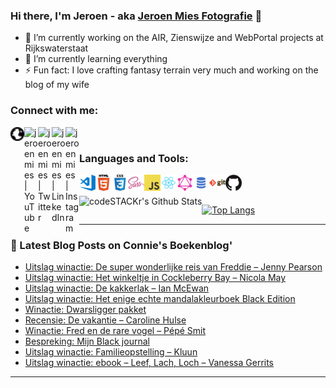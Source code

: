 ### Hi there, I'm Jeroen - aka [Jeroen Mies Fotografie][website] 👋

- 🔭 I’m currently working on the AIR, Zienswijze and WebPortal projects at Rijkswaterstaat
- 🌱 I’m currently learning everything
- ⚡ Fun fact: I love crafting fantasy terrain very much and working on the blog of my wife

### Connect with me:

[<img align="left" alt="jeroenmies" width="22px" src="https://raw.githubusercontent.com/iconic/open-iconic/master/svg/globe.svg" />][website]
[<img align="left" alt="jeroenmies | YouTube" width="22px" src="https://cdn.jsdelivr.net/npm/simple-icons@v3/icons/youtube.svg" />][youtube]
[<img align="left" alt="jeroenmies | Twitter" width="22px" src="https://cdn.jsdelivr.net/npm/simple-icons@v3/icons/twitter.svg" />][twitter]
[<img align="left" alt="jeroenmies | LinkedIn" width="22px" src="https://cdn.jsdelivr.net/npm/simple-icons@v3/icons/linkedin.svg" />][linkedin]
[<img align="left" alt="jeroenmies | Instagram" width="22px" src="https://cdn.jsdelivr.net/npm/simple-icons@v3/icons/instagram.svg" />][instagram]

<br />

### Languages and Tools:

[<img align="left" alt="Visual Studio Code" width="26px" src="https://raw.githubusercontent.com/github/explore/80688e429a7d4ef2fca1e82350fe8e3517d3494d/topics/visual-studio-code/visual-studio-code.png" />][webdevplaylist]
[<img align="left" alt="HTML5" width="26px" src="https://raw.githubusercontent.com/github/explore/80688e429a7d4ef2fca1e82350fe8e3517d3494d/topics/html/html.png" />][webdevplaylist]
[<img align="left" alt="CSS3" width="26px" src="https://raw.githubusercontent.com/github/explore/80688e429a7d4ef2fca1e82350fe8e3517d3494d/topics/css/css.png" />][cssplaylist]
[<img align="left" alt="Sass" width="26px" src="https://raw.githubusercontent.com/github/explore/80688e429a7d4ef2fca1e82350fe8e3517d3494d/topics/sass/sass.png" />][cssplaylist]
[<img align="left" alt="JavaScript" width="26px" src="https://raw.githubusercontent.com/github/explore/80688e429a7d4ef2fca1e82350fe8e3517d3494d/topics/javascript/javascript.png" />][jsplaylist]
[<img align="left" alt="React" width="26px" src="https://raw.githubusercontent.com/github/explore/80688e429a7d4ef2fca1e82350fe8e3517d3494d/topics/react/react.png" />][reactplaylist]
[<img align="left" alt="GraphQL" width="26px" src="https://raw.githubusercontent.com/github/explore/80688e429a7d4ef2fca1e82350fe8e3517d3494d/topics/graphql/graphql.png" />][webdevplaylist]
[<img align="left" alt="SQL" width="26px" src="https://raw.githubusercontent.com/github/explore/80688e429a7d4ef2fca1e82350fe8e3517d3494d/topics/sql/sql.png" />][webdevplaylist]
[<img align="left" alt="Git" width="26px" src="https://raw.githubusercontent.com/github/explore/80688e429a7d4ef2fca1e82350fe8e3517d3494d/topics/git/git.png" />][webdevplaylist]
[<img align="left" alt="GitHub" width="26px" src="https://raw.githubusercontent.com/github/explore/78df643247d429f6cc873026c0622819ad797942/topics/github/github.png" />][webdevplaylist]

<br />
<br />

<img align="left" alt="codeSTACKr's Github Stats" src="https://github-readme-stats.vercel.app/api?username=jeroenmies&show_icons=true&hide_border=true&count_private=true&theme=tokyonight" />

[![Top Langs](https://github-readme-stats.vercel.app/api/top-langs/?username=jeroenmies)](https://github.com/jeroenmies/github-readme-stats)

---

### 📕 Latest Blog Posts on Connie's Boekenblog'
<!-- BLOG-POST-LIST:START -->
- [Uitslag winactie: De super wonderlijke reis van Freddie – Jenny Pearson](https://conniesboekenblog.nl/2020/10/02/uitslag-winactie-de-super-wonderlijke-reis-van-freddie-jenny-pearson/?utm_source=rss&utm_medium=rss&utm_campaign=uitslag-winactie-de-super-wonderlijke-reis-van-freddie-jenny-pearson)
- [Uitslag winactie: Het winkeltje in Cockleberry Bay – Nicola May](https://conniesboekenblog.nl/2020/10/02/uitslag-winactie-het-winkeltje-in-cockleberry-bay-nicola-may/?utm_source=rss&utm_medium=rss&utm_campaign=uitslag-winactie-het-winkeltje-in-cockleberry-bay-nicola-may)
- [Uitslag winactie: De kakkerlak – Ian McEwan](https://conniesboekenblog.nl/2020/10/02/uitslag-winactie-de-kakkerlak-ian-mcewan/?utm_source=rss&utm_medium=rss&utm_campaign=uitslag-winactie-de-kakkerlak-ian-mcewan)
- [Uitslag winactie: Het enige echte mandalakleurboek Black Edition](https://conniesboekenblog.nl/2020/10/02/uitslag-winactie-het-enige-echte-mandalakleurboek-black-edition/?utm_source=rss&utm_medium=rss&utm_campaign=uitslag-winactie-het-enige-echte-mandalakleurboek-black-edition)
- [Winactie: Dwarsligger pakket](https://conniesboekenblog.nl/2020/09/30/winactie-dwarsligger-pakket/?utm_source=rss&utm_medium=rss&utm_campaign=winactie-dwarsligger-pakket)
- [Recensie: De vakantie – Caroline Hulse](https://conniesboekenblog.nl/2020/09/29/recensie-de-vakantie-caroline-hulse/?utm_source=rss&utm_medium=rss&utm_campaign=recensie-de-vakantie-caroline-hulse)
- [Winactie: Fred en de rare vogel – Pépé Smit](https://conniesboekenblog.nl/2020/09/29/winactie-fred-en-de-rare-vogel-pepe-smit/?utm_source=rss&utm_medium=rss&utm_campaign=winactie-fred-en-de-rare-vogel-pepe-smit)
- [Bespreking: Mijn Black journal](https://conniesboekenblog.nl/2020/09/28/bespreking-mijn-black-journal/?utm_source=rss&utm_medium=rss&utm_campaign=bespreking-mijn-black-journal)
- [Uitslag winactie: Familieopstelling – Kluun](https://conniesboekenblog.nl/2020/09/27/uitslag-winactie-familieopstelling-kluun/?utm_source=rss&utm_medium=rss&utm_campaign=uitslag-winactie-familieopstelling-kluun)
- [Uitslag winactie: ebook – Leef, Lach, Loch – Vanessa Gerrits](https://conniesboekenblog.nl/2020/09/27/uitslag-winactie-ebook-leef-lach-loch-vanessa-gerrits/?utm_source=rss&utm_medium=rss&utm_campaign=uitslag-winactie-ebook-leef-lach-loch-vanessa-gerrits)
<!-- BLOG-POST-LIST:END -->

---

[website]: https://jeroenmiesfotografie.nl
[twitter]: https://twitter.com/jeroenmies
[youtube]: https://www.youtube.com/channel/UCdM6wXDAk3Y8_ycxkSfAD7Q
[instagram]: https://www.instagram.com/jeroenmies/
[linkedin]: https://www.linkedin.com/in/jeroenmies/
[webdevplaylist]: https://www.youtube.com/playlist?list=PLlhZGGVFsRrTQQnp_2UwWSoAigm-9_SqR
[jsplaylist]: https://www.youtube.com/playlist?list=PLC5BA7CB1270B2073
[cssplaylist]: https://www.youtube.com/playlist?list=PLlhZGGVFsRrSeV5xra6z-nU60cqompunz
[reactplaylist]: https://www.youtube.com/playlist?list=PLC5BA7CB1270B2073
